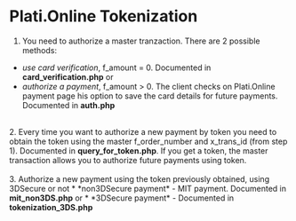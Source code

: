 # Plati.Online Tokenization

1. You need to authorize a master tranzaction. There are 2 possible methods:
* *use card verification*, f_amount = 0. Documented in <b>card_verification.php</b> or
* *authorize a payment*, f_amount > 0. The client checks on Plati.Online payment page his option to save the card details for future payments. Documented in <b>auth.php</b>
<br/>
2. Every time you want to authorize a new payment by token you need to obtain the token using the master f_order_number and x_trans_id (from step 1). Documented in <b>query_for_token.php</b>. If you get a token, the master transaction allows you to authorize future payments using token.
<br/><br/>
3. Authorize a new payment using the token previously obtained, using 3DSecure or not
* *non3DSecure payment* - MIT payment. Documented in <b>mit_non3DS.php</b> or
* *3DSecure payment* - Documented in <b>tokenization_3DS.php</b>

